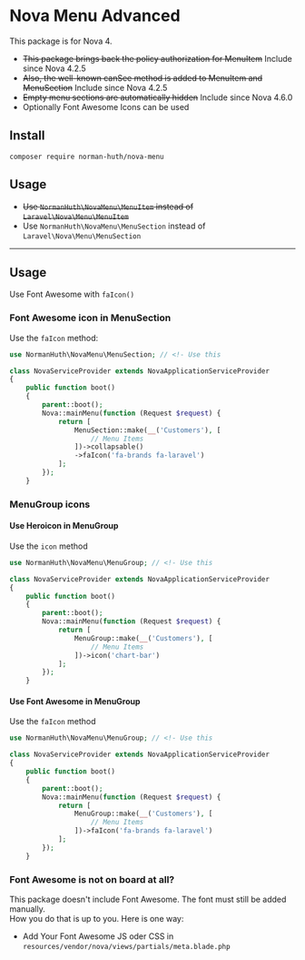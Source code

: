 # Nova Menu Advanced

This package is for Nova 4. 

* ~~This package brings back the policy authorization for MenuItem~~ Include since Nova 4.2.5
* ~~Also, the well-known canSee method is added to MenuItem and MenuSection~~ Include since Nova 4.2.5
* ~~Empty menu sections are automatically hidden~~ Include since Nova 4.6.0
* Optionally Font Awesome Icons can be used

## Install
```
composer require norman-huth/nova-menu
```

## Usage
* ~~Use `NormanHuth\NovaMenu\MenuItem` instead of `Laravel\Nova\Menu\MenuItem`~~
* Use `NormanHuth\NovaMenu\MenuSection` instead of `Laravel\Nova\Menu\MenuSection`
 
---
## Usage
Use Font Awesome with `faIcon()`

### Font Awesome icon in MenuSection

Use the `faIcon` method:

```php
use NormanHuth\NovaMenu\MenuSection; // <!- Use this

class NovaServiceProvider extends NovaApplicationServiceProvider
{
    public function boot()
    {
        parent::boot();
        Nova::mainMenu(function (Request $request) {
            return [
                MenuSection::make(__('Customers'), [
                    // Menu Items
                ])->collapsable()
                ->faIcon('fa-brands fa-laravel')
            ];
        });
    }
```

### MenuGroup icons

#### Use Heroicon in MenuGroup

Use the `icon` method

```php
use NormanHuth\NovaMenu\MenuGroup; // <!- Use this

class NovaServiceProvider extends NovaApplicationServiceProvider
{
    public function boot()
    {
        parent::boot();
        Nova::mainMenu(function (Request $request) {
            return [
                MenuGroup::make(__('Customers'), [
                    // Menu Items
                ])->icon('chart-bar')
            ];
        });
    }
```

#### Use Font Awesome in MenuGroup

Use the `faIcon` method

```php
use NormanHuth\NovaMenu\MenuGroup; // <!- Use this

class NovaServiceProvider extends NovaApplicationServiceProvider
{
    public function boot()
    {
        parent::boot();
        Nova::mainMenu(function (Request $request) {
            return [
                MenuGroup::make(__('Customers'), [
                    // Menu Items
                ])->faIcon('fa-brands fa-laravel')
            ];
        });
    }
```

### Font Awesome is not on board at all?
This package doesn't include Font Awesome. The font must still be added manually.  
How you do that is up to you. Here is one way:
* Add Your Font Awesome JS oder CSS in `resources/vendor/nova/views/partials/meta.blade.php`
